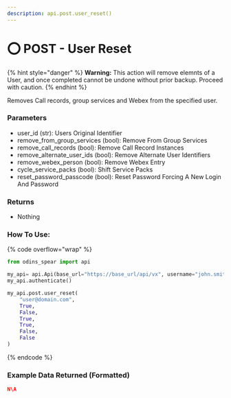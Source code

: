 ```yaml
---
description: api.post.user_reset()
---
```


# ⭕ POST - User Reset

{% hint style="danger" %}
**Warning:** This action will remove elemnts of a User, and once completed cannot be undone without prior backup. Proceed with caution.
{% endhint %}

Removes Call records, group services and Webex from the specified user.

### Parameters&#x20;

* user_id (str): Users Original Identifier
* remove_from_group_services (bool): Remove From Group Services
* remove_call_records (bool): Remove Call Record Instances
* remove_alternate_user_ids (bool): Remove Alternate User Identifiers
* remove_webex_person (bool): Remove Webex Entry
* cycle_service_packs (bool): Shift Service Packs
* reset_password_passcode (bool): Reset Password Forcing A New Login And Password

### Returns

* Nothing

### How To Use:

{% code overflow="wrap" %}
```python
from odins_spear import api

my_api= api.Api(base_url="https://base_url/api/vx", username="john.smith", password="ODIN_INSTANCE_1")
my_api.authenticate()

my_api.post.user_reset(
    "user@domain.com", 
    True,
    False,
    True,
    True,
    False,
    False
)
```
{% endcode %}

### Example Data Returned (Formatted)

```json
N\A
```
